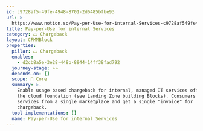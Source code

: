 ```yaml
---
id: c9728af5-49fe-4948-8701-2d6485bfbe93
url: >-
  https://www.notion.so/Pay-per-Use-for-internal-Services-c9728af549fe494887012d6485bfbe93
title: Pay-per-Use for internal Services
category: 💵 Chargeback
layout: CFMMBlock
properties:
  pillar: 💵 Chargeback
  enables:
    - d2cb8a5e-3e28-448b-8944-14ff38fad792
  journey-stage: ⭐️⭐️
  depends-on: []
  scope: 🏢 Core
  summary: >-
    Enable usage based chargeback for internal, managed IT services offered via
    the cloud foundation (see Landing Zone building Blocks). Consumers can book
    services from a single marketplace and get a single "invoice" for
    chargeback.
  tool-implementations: []
  name: Pay-per-Use for internal Services
---
```


